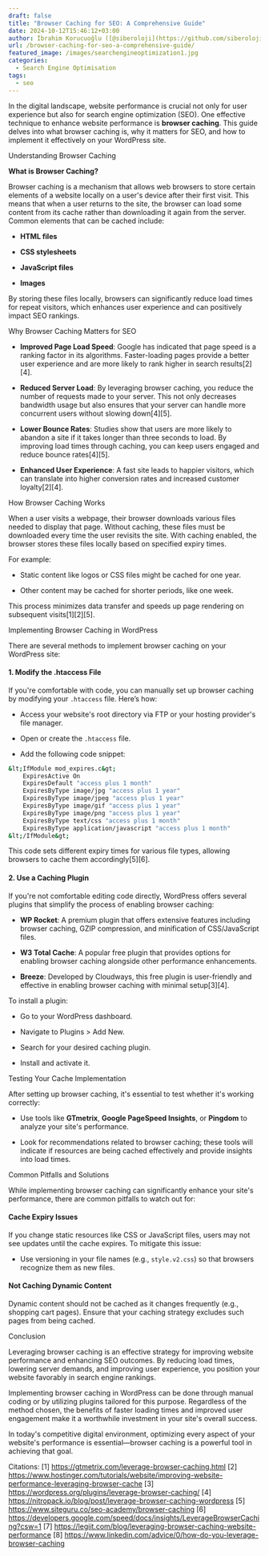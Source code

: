 ```yaml
---
draft: false
title: "Browser Caching for SEO: A Comprehensive Guide"
date: 2024-10-12T15:46:12+03:00
author: İbrahim Korucuoğlu ([@siberoloji](https://github.com/siberoloji))
url: /browser-caching-for-seo-a-comprehensive-guide/
featured_image: /images/searchengineoptimization1.jpg
categories:
  - Search Engine Optimisation
tags:
  - seo
---
```



In the digital landscape, website performance is crucial not only for user experience but also for search engine optimization (SEO). One effective technique to enhance website performance is **browser caching**. This guide delves into what browser caching is, why it matters for SEO, and how to implement it effectively on your WordPress site.



Understanding Browser Caching



**What is Browser Caching?**



Browser caching is a mechanism that allows web browsers to store certain elements of a website locally on a user's device after their first visit. This means that when a user returns to the site, the browser can load some content from its cache rather than downloading it again from the server. Common elements that can be cached include:


* **HTML files**

* **CSS stylesheets**

* **JavaScript files**

* **Images**




By storing these files locally, browsers can significantly reduce load times for repeat visitors, which enhances user experience and can positively impact SEO rankings.



Why Browser Caching Matters for SEO


* **Improved Page Load Speed**: Google has indicated that page speed is a ranking factor in its algorithms. Faster-loading pages provide a better user experience and are more likely to rank higher in search results[2][4].

* **Reduced Server Load**: By leveraging browser caching, you reduce the number of requests made to your server. This not only decreases bandwidth usage but also ensures that your server can handle more concurrent users without slowing down[4][5].

* **Lower Bounce Rates**: Studies show that users are more likely to abandon a site if it takes longer than three seconds to load. By improving load times through caching, you can keep users engaged and reduce bounce rates[4][5].

* **Enhanced User Experience**: A fast site leads to happier visitors, which can translate into higher conversion rates and increased customer loyalty[2][4].




How Browser Caching Works



When a user visits a webpage, their browser downloads various files needed to display that page. Without caching, these files must be downloaded every time the user revisits the site. With caching enabled, the browser stores these files locally based on specified expiry times.



For example:


* Static content like logos or CSS files might be cached for one year.

* Other content may be cached for shorter periods, like one week.




This process minimizes data transfer and speeds up page rendering on subsequent visits[1][2][5].



Implementing Browser Caching in WordPress



There are several methods to implement browser caching on your WordPress site:


#### 1. Modify the .htaccess File



If you're comfortable with code, you can manually set up browser caching by modifying your `.htaccess` file. Here’s how:


* Access your website's root directory via FTP or your hosting provider's file manager.

* Open or create the `.htaccess` file.

* Add the following code snippet:



```bash
&lt;IfModule mod_expires.c&gt;
    ExpiresActive On
    ExpiresDefault "access plus 1 month"
    ExpiresByType image/jpg "access plus 1 year"
    ExpiresByType image/jpeg "access plus 1 year"
    ExpiresByType image/gif "access plus 1 year"
    ExpiresByType image/png "access plus 1 year"
    ExpiresByType text/css "access plus 1 month"
    ExpiresByType application/javascript "access plus 1 month"
&lt;/IfModule&gt;
```



This code sets different expiry times for various file types, allowing browsers to cache them accordingly[5][6].


#### 2. Use a Caching Plugin



If you're not comfortable editing code directly, WordPress offers several plugins that simplify the process of enabling browser caching:


* **WP Rocket**: A premium plugin that offers extensive features including browser caching, GZIP compression, and minification of CSS/JavaScript files.

* **W3 Total Cache**: A popular free plugin that provides options for enabling browser caching alongside other performance enhancements.

* **Breeze**: Developed by Cloudways, this free plugin is user-friendly and effective in enabling browser caching with minimal setup[3][4].




To install a plugin:


* Go to your WordPress dashboard.

* Navigate to Plugins &gt; Add New.

* Search for your desired caching plugin.

* Install and activate it.




Testing Your Cache Implementation



After setting up browser caching, it's essential to test whether it's working correctly:


* Use tools like **GTmetrix**, **Google PageSpeed Insights**, or **Pingdom** to analyze your site's performance.

* Look for recommendations related to browser caching; these tools will indicate if resources are being cached effectively and provide insights into load times.




Common Pitfalls and Solutions



While implementing browser caching can significantly enhance your site's performance, there are common pitfalls to watch out for:


#### Cache Expiry Issues



If you change static resources like CSS or JavaScript files, users may not see updates until the cache expires. To mitigate this issue:


* Use versioning in your file names (e.g., `style.v2.css`) so that browsers recognize them as new files.



#### Not Caching Dynamic Content



Dynamic content should not be cached as it changes frequently (e.g., shopping cart pages). Ensure that your caching strategy excludes such pages from being cached.



Conclusion



Leveraging browser caching is an effective strategy for improving website performance and enhancing SEO outcomes. By reducing load times, lowering server demands, and improving user experience, you position your website favorably in search engine rankings.



Implementing browser caching in WordPress can be done through manual coding or by utilizing plugins tailored for this purpose. Regardless of the method chosen, the benefits of faster loading times and improved user engagement make it a worthwhile investment in your site's overall success.



In today's competitive digital environment, optimizing every aspect of your website's performance is essential—browser caching is a powerful tool in achieving that goal.



Citations: [1] https://gtmetrix.com/leverage-browser-caching.html [2] https://www.hostinger.com/tutorials/website/improving-website-performance-leveraging-browser-cache [3] https://wordpress.org/plugins/leverage-browser-caching/ [4] https://nitropack.io/blog/post/leverage-browser-caching-wordpress [5] https://www.siteguru.co/seo-academy/browser-caching [6] https://developers.google.com/speed/docs/insights/LeverageBrowserCaching?csw=1 [7] https://legiit.com/blog/leveraging-browser-caching-website-performance [8] https://www.linkedin.com/advice/0/how-do-you-leverage-browser-caching
